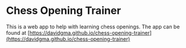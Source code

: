 # Chess Opening Trainer

This is a web app to help with learning chess openings. The app can be found at [https://davidgma.github.io/chess-opening-trainer](https://davidgma.github.io/chess-opening-trainer)

